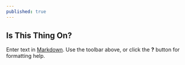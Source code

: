 ```yaml
---
published: true
---
```



## Is This Thing On?

Enter text in [Markdown](http://daringfireball.net/projects/markdown/). Use the toolbar above, or click the **?** button for formatting help.
